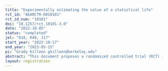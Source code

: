 ```yaml
---
title: "Experimentally estimating the value of a statistical life"
rct_id: "AEARCTR-0010101"
rct_id_num: "10101"
doi: "10.1257/rct.10101-3.0"
date: "2022-10-05"
status: "completed"
jel: "O18, R49, J17"
start_year: "2022-10-17"
end_year: "2023-05-15"
pi: "Grady Killeen gkilleen@berkeley.edu"
abstract: "This document proposes a randomized controlled trial (RCT) in Nairobi, Kenya to estimate the value of a statistical life (VSL). Previous work has relied on observational evidence from settings such as transportation or employment decisions to bound individuals' price elasticity of demand for reductions in mortality risk. These approaches assume that individuals have unbiased information about mortality risk, and then use objectively measured risks to estimate demand models. This study first aims to investigate the possibility that individuals have systematically biased beliefs about risk. Second, we aim to generate experimental variation to estimate VSL. We plan to implement this experiment in the context of demand for motorcycle helmets. "
layout: registration
---
```


